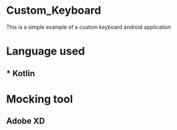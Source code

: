 # Custom_Keyboard
This is a simple example of a custom keyboard android application 
# Language used
## * Kotlin 
# Mocking tool
## Adobe XD

